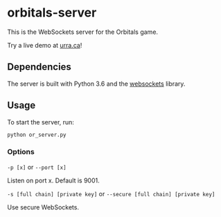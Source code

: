# orbitals-server

This is the WebSockets server for the Orbitals game.

Try a live demo at [urra.ca](https://urra.ca/orbitals/)!

## Dependencies

The server is built with Python 3.6 and the [websockets](https://websockets.readthedocs.io/en/stable/) library.

## Usage

To start the server, run:

```
python or_server.py
```

### Options

`-p [x]` or `--port [x]`

Listen on port x. Default is 9001.

`-s [full chain] [private key]` or `--secure [full chain] [private key]`

Use secure WebSockets.
